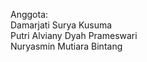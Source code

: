 Anggota:
<br>
Damarjati Surya Kusuma<br>
Putri Alviany Dyah Prameswari<br>
Nuryasmin Mutiara Bintang

